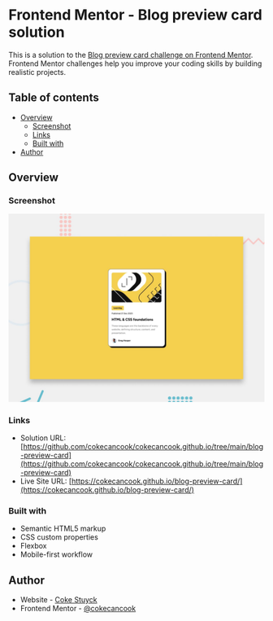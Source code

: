 # Frontend Mentor - Blog preview card solution

This is a solution to the [Blog preview card challenge on Frontend Mentor](https://www.frontendmentor.io/challenges/blog-preview-card-ckPaj01IcS). Frontend Mentor challenges help you improve your coding skills by building realistic projects.

## Table of contents

- [Overview](#overview)
  - [Screenshot](#screenshot)
  - [Links](#links)
  - [Built with](#built-with)
- [Author](#author)

## Overview

### Screenshot

![](./preview.jpg)

### Links

- Solution URL: [https://github.com/cokecancook/cokecancook.github.io/tree/main/blog-preview-card](https://github.com/cokecancook/cokecancook.github.io/tree/main/blog-preview-card)
- Live Site URL: [https://cokecancook.github.io/blog-preview-card/](https://cokecancook.github.io/blog-preview-card/)

### Built with

- Semantic HTML5 markup
- CSS custom properties
- Flexbox
- Mobile-first workflow

## Author

- Website - [Coke Stuyck](https://cokecancook.github.io)
- Frontend Mentor - [@cokecancook](https://www.frontendmentor.io/profile/cokecancook)
